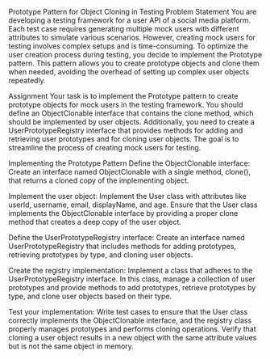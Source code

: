 Prototype Pattern for Object Cloning in Testing
Problem Statement
You are developing a testing framework for a user API of a social media platform. Each test case requires generating multiple mock users with different attributes to simulate various scenarios. However, creating mock users for testing involves complex setups and is time-consuming. To optimize the user creation process during testing, you decide to implement the Prototype pattern. This pattern allows you to create prototype objects and clone them when needed, avoiding the overhead of setting up complex user objects repeatedly.

Assignment
Your task is to implement the Prototype pattern to create prototype objects for mock users in the testing framework. You should define an ObjectClonable interface that contains the clone method, which should be implemented by user objects. Additionally, you need to create a UserPrototypeRegistry interface that provides methods for adding and retrieving user prototypes and for cloning user objects. The goal is to streamline the process of creating mock users for testing.

Implementing the Prototype Pattern
Define the ObjectClonable interface: Create an interface named ObjectClonable with a single method, clone(), that returns a cloned copy of the implementing object.

Implement the user object: Implement the User class with attributes like userId, username, email, displayName, and age. Ensure that the User class implements the ObjectClonable interface by providing a proper clone method that creates a deep copy of the user object.

Define the UserPrototypeRegistry interface: Create an interface named UserPrototypeRegistry that includes methods for adding prototypes, retrieving prototypes by type, and cloning user objects.

Create the registry implementation: Implement a class that adheres to the UserPrototypeRegistry interface. In this class, manage a collection of user prototypes and provide methods to add prototypes, retrieve prototypes by type, and clone user objects based on their type.

Test your implementation: Write test cases to ensure that the User class correctly implements the ObjectClonable interface, and the registry class properly manages prototypes and performs cloning operations. Verify that cloning a user object results in a new object with the same attribute values but is not the same object in memory.